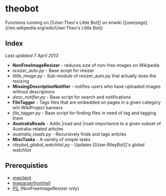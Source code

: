 theobot
=======

Functions running on [[User:Theo's Little Bot]] on enwiki ([userpage](//en.wikipedia.org/wiki/User:Theo's Little Bot))

Index
----
*Last updated 7 April 2013*
* **NonFreeImageResizer** - reduces size of non-free images on Wikipedia
 * *resizer_auto.py* - Base script for resizer
 * *little_image.py* - Sub-module of resizer_auto.py that actually does the resizing
* **MissingDescriptionNotifier** - notifies users who have uploaded images without descriptions
 * *desc_notifier.py* - Base script for search and notifications
* **FileTagger** - Tags files that are embedded on pages in a given category wih WikiProject banners
 * *file_tagger.py* - Base script for finding files in need of tag and tagging them
* **AustraliaRoads** - Adds |road and |road-importance to a given subset of Australia-related articles
 * *australia_roads.py* - Recursively finds and tags articles
* **MiscTasks** - A variety of simple tasks
 * *rileybot_global_watchlist.py* - Updates [[User:RileyBot]]'s global watchlist

Prerequisties
----
* [mwclient](http://sourceforge.net/projects/mwclient/)
* [mwparserfromhell](https://github.com/earwig/mwparserfromhell)
* [PIL](http://www.pythonware.com/products/pil/) (NonFreeImageResizer only)
